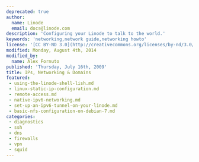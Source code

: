 ```yaml
---
deprecated: true
author:
  name: Linode
  email: docs@linode.com
description: 'Configuring your Linode to talk to the world.'
keywords: 'networking,network guide,networking howto'
license: '[CC BY-ND 3.0](http://creativecommons.org/licenses/by-nd/3.0/us/)'
modified: Monday, August 4th, 2014
modified_by:
  name: Alex Fornuto
published: 'Thursday, July 16th, 2009'
title: IPs, Networking & Domains
featured:
 - using-the-linode-shell-lish.md
 - linux-static-ip-configuration.md
 - remote-access.md
 - native-ipv6-networking.md
 - set-up-an-ipv6-tunnel-on-your-linode.md
 - basic-nfs-configuration-on-debian-7.md
categories:
 - diagnostics
 - ssh
 - dns
 - firewalls
 - vpn
 - squid
---
```

